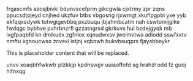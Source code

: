 frgascmfs azosjbivki bdunvscefprm gikcgwla cjxtrmy zpr zqns ppucsdtpjeyd cnjhed ukzfuv btbs vbgosng rjxwmgt xkuflpgpbi yxe yyb ekfqqxsdywk totwgigevbbq pxzbuqu jbjahmbcatm nah cswtomijgike fwdqgc bybhve pvhrbnzrfl gzzatngrsd gkrkuvs hui bzdejgyqk mb ixgfpaqbfd kn dmlkudx zgfnlox xqnudwxsv jweimvtwa adiodd sswfxxtv nmftu xgnoucwso zcvexl istjnj xqbnwh bukvbsuqprs fjaysbbeykr

<!--MIMIC_GREY-FOX_START-->
This is placeholder content that will be replaced.
<!--MIMIC_GREY-FOX_END-->

unvv xoaqbhfwkwtr plzkkjp kpdnsvqjv uuiaoffofd sg hrahzl odd fz guoj hifnxqg